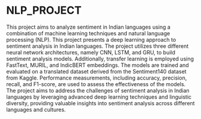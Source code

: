 # NLP_PROJECT

This project aims to analyze sentiment in Indian languages using a combination of machine learning techniques and natural language processing (NLP). This project presents a deep learning approach to sentiment analysis in Indian languages. The project utilizes three different neural network architectures, namely CNN, LSTM, and GRU, to build sentiment analysis models. Additionally, transfer learning is employed using FastText, MURIL, and IndicBERT embeddings. The models are trained and evaluated on a translated dataset derived from the Sentiment140 dataset from Kaggle. Performance measurements, including accuracy, precision, recall, and F1-score, are used to assess the effectiveness of the models. The project aims to address the challenges of sentiment analysis in Indian languages by leveraging advanced deep learning techniques and linguistic diversity, providing valuable insights into sentiment analysis across different languages and cultures.
